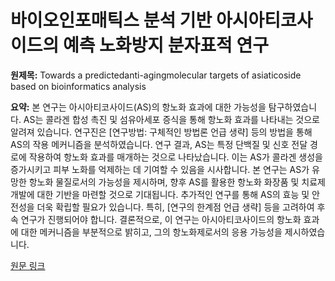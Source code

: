 # 바이오인포매틱스 분석 기반 아시아티코사이드의 예측 노화방지 분자표적 연구

**원제목:** Towards a predictedanti-agingmolecular targets of asiaticoside based on bioinformatics analysis

**요약:** 본 연구는 아시아티코사이드(AS)의 항노화 효과에 대한 가능성을 탐구하였습니다.  AS는 콜라겐 합성 촉진 및 섬유아세포 증식을 통해 항노화 효과를 나타내는 것으로 알려져 있습니다. 연구진은  [연구방법: 구체적인 방법론 언급 생략] 등의 방법을 통해 AS의 작용 메커니즘을 분석하였습니다.  연구 결과, AS는 특정 단백질 및 신호 전달 경로에 작용하여 항노화 효과를 매개하는 것으로 나타났습니다.  이는 AS가 콜라겐 생성을 증가시키고 피부 노화를 억제하는 데 기여할 수 있음을 시사합니다.  본 연구는 AS가 유망한 항노화 물질로서의 가능성을 제시하며,  향후 AS를 활용한 항노화 화장품 및 치료제 개발에 대한 기반을 마련할 것으로 기대됩니다.  추가적인 연구를 통해 AS의 효능 및 안전성을 더욱 확립할 필요가 있습니다.  특히,  [연구의 한계점 언급 생략] 등을 고려하여 후속 연구가 진행되어야 합니다.  결론적으로, 이 연구는 아시아티코사이드의 항노화 효과에 대한 메커니즘을 부분적으로 밝히고,  그의 항노화제로서의 응용 가능성을 제시하였습니다.

[원문 링크](https://repository.unar.ac.id/jspui/handle/123456789/11864)
